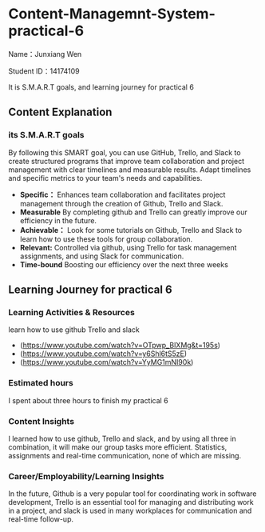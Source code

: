# Content-Managemnt-System-practical-6

 Name：Junxiang Wen
 
 Student ID：14174109
 
 It is S.M.A.R.T goals, and learning journey for practical 6

## Content Explanation
### its S.M.A.R.T goals
By following this SMART goal, you can use GitHub, Trello, and Slack to create structured programs that improve team collaboration and project management with clear timelines and measurable results. Adapt timelines and specific metrics to your team's needs and capabilities.
* **Specific：** Enhances team collaboration and facilitates project management through the creation of Github, Trello and Slack.
* **Measurable** By completing github and Trello can greatly improve our efficiency in the future.
* **Achievable：** Look for some tutorials on Github, Trello and Slack to learn how to use these tools for group collaboration.
* **Relevant:** Controlled via github, using Trello for task management assignments, and using Slack for communication.
* **Time-bound** Boosting our efficiency over the next three weeks

## Learning Journey for practical 6

### Learning Activities & Resources
 learn how to use github Trello and slack
 * (https://www.youtube.com/watch?v=OTpwp_BIXMg&t=195s)
 * (https://www.youtube.com/watch?v=y6Shl6tS5zE)
 * (https://www.youtube.com/watch?v=YyMG1mNI90k)


### Estimated hours
I spent about three hours to finish my practical 6

### Content Insights
I learned how to use github, Trello and slack, and by using all three in combination, it will make our group tasks more efficient. Statistics, assignments and real-time communication, none of which are missing.

### Career/Employability/Learning Insights
In the future, Github is a very popular tool for coordinating work in software development, Trello is an essential tool for managing and distributing work in a project, and slack is used in many workplaces for communication and real-time follow-up.
